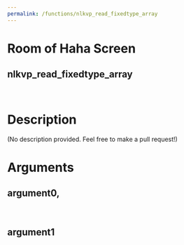 ```yaml
---
permalink: /functions/nlkvp_read_fixedtype_array
---
```

# Room of Haha Screen  
## nlkvp_read_fixedtype_array  
&nbsp;  
# Description  
(No description provided. Feel free to make a pull request!) 
&nbsp;  
# Arguments
## argument0, 

&nbsp;  
## argument1

&nbsp;  


